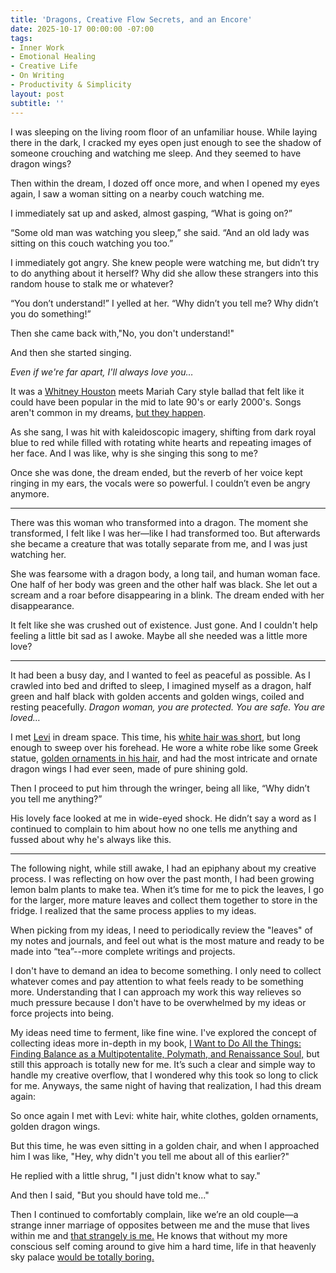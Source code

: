 ```yaml
---
title: 'Dragons, Creative Flow Secrets, and an Encore'
date: 2025-10-17 00:00:00 -07:00
tags:
- Inner Work 
- Emotional Healing
- Creative Life
- On Writing
- Productivity & Simplicity 
layout: post
subtitle: ''
---
```


I was sleeping on the living room floor of an unfamiliar house. While laying there in the dark, I cracked my eyes open just enough to see the shadow of someone crouching and watching me sleep. And they seemed to have dragon wings?

Then within the dream, I dozed off once more, and when I opened my eyes again, I saw a woman sitting on a nearby couch watching me. 

I immediately sat up and asked, almost gasping, “What is going on?” 

“Some old man was watching you sleep,” she said. “And an old lady was sitting on this couch watching you too.”

I immediately got angry. She knew people were watching me, but didn’t try to do anything about it herself? Why did she allow these strangers into this random house to stalk me or whatever?

“You don’t understand!” I yelled at her. “Why didn’t you tell me? Why didn’t you do something!”

Then she came back with,"No, you don't understand!" 

And then she started singing.

*Even if we're far apart, I'll always love you…*

It was a [Whitney Houston](https://youtu.be/3JWTaaS7LdU?si=KYbbjQ76h5JkcBk_) meets Mariah Cary style ballad that felt like it could have been popular in the mid to late 90's or early 2000's. Songs aren't common in my dreams, [but they happen](https://arcadiapage.com/2025-03-24-From-Seeking-to-Surrender-a-Journey-of-Self-Integration/). 

As she sang, I was hit with kaleidoscopic imagery, shifting from dark royal blue to red while filled with rotating white hearts and repeating images of her face. And I was like, why is she singing this song to me? 

Once she was done, the dream ended, but the reverb of her voice kept ringing in my ears, the vocals were so powerful. I couldn’t even be angry anymore. 

***

There was this woman who transformed into a dragon. The moment she transformed, I felt like I was her—like I had transformed too. But afterwards she became a creature that was totally separate from me, and I was just watching her. 

She was fearsome with a dragon body, a long tail, and human woman face. One half of her body was green and the other half was black. She let out a scream and a roar before disappearing in a blink. The dream ended with her disappearance.

It felt like she was crushed out of existence. Just gone. And I couldn't help feeling a little bit sad as I awoke. Maybe all she needed was a little more love?

***

It had been a busy day, and I wanted to feel as peaceful as possible. As I crawled into bed and drifted to sleep, I imagined myself as a dragon, half green and half black with golden accents and golden wings, coiled and resting peacefully. *Dragon woman, you are protected. You are safe. You are loved…*

I met [Levi](https://arcadiapage.com/2025-09-28-omnigirl-eight/) in dream space. This time, his [white hair was short](https://arcadiapage.com/2025-04-16-You-Are-My-Inspiration/), but long enough to sweep over his forehead. He wore a white robe like some Greek statue, [golden ornaments in his hair](https://arcadiapage.com/2024-11-04-Fascinating-Hair-Symbolism/), and had the most intricate and ornate dragon wings I had ever seen, made of pure shining gold. 

Then I proceed to put him through the wringer, being all like, “Why didn’t you tell me anything?”

His lovely face looked at me in wide-eyed shock. He didn’t say a word as I continued to complain to him about how no one tells me anything and fussed about why he's always like this. 

***

The following night, while still awake, I had an epiphany about my creative process. I was reflecting on how over the past month, I had been growing lemon balm plants to make tea. When it’s time for me to pick the leaves, I go for the larger, more mature leaves and collect them together to store in the fridge. I realized that the same process applies to my ideas. 

When picking from my ideas, I need to periodically review the "leaves" of my notes and journals, and feel out what is the most mature and ready to be made into “tea”--more complete writings and projects. 

I don't have to demand an idea to become something. I only need to collect whatever comes and pay attention to what feels ready to be something more. Understanding that I can approach my work this way relieves so much pressure because I don't have to be overwhelmed by my ideas or force projects into being.

My ideas need time to ferment, like fine wine. I've explored the concept of collecting ideas more in-depth in my book, [I Want to Do All the Things: Finding Balance as a Multipotentalite, Polymath, and Renaissance Soul,](https://payhip.com/b/4ljG) but still this approach is totally new for me. It’s such a clear and simple way to handle my creative overflow, that I wondered why this took so long to click for me. Anyways, the same night of having that realization, I had this dream again:

So once again I met with Levi: white hair, white clothes, golden ornaments, golden dragon wings. 

But this time, he was even sitting in a golden chair, and when I approached him I was like, "Hey, why didn't you tell me about all of this earlier?" 

He replied with a little shrug, "I just didn't know what to say." 

And then I said, "But you should have told me..." 

Then I continued to comfortably complain, like we’re an old couple—a strange inner marriage of opposites between me and the muse that lives within me and [that strangely is me.](https://arcadiapage.com/2025-10-14-recollecting-the-lost-pieces-of-myself/) He knows that without my more conscious self coming around to give him a hard time, life in that heavenly sky palace [would be totally boring.](https://arcadiapage.com/2025-03-24-From-Seeking-to-Surrender-a-Journey-of-Self-Integration/)
